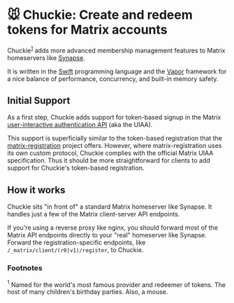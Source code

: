 # 🐭 Chuckie: Create and redeem tokens for Matrix accounts

Chuckie<sup>[1](#footnote1)</sup> adds more advanced membership management features to
Matrix homeservers like [Synapse](https://github.com/matrix-org/synapse).

It is written in the [Swift](https://www.swift.org/) programming language and
the [Vapor](https://vapor.codes/) framework for a nice balance of performance,
concurrency, and built-in memory safety.

## Initial Support
As a first step, Chuckie adds support for token-based signup in the Matrix
[user-interactive authentication API](https://matrix.org/docs/spec/client_server/r0.6.1#id184) (aka the UIAA).

This support is superficially similar to the token-based registration that the
[matrix-registration](https://github.com/ZerataX/matrix-registration) project offers.
However, where matrix-registration uses its own custom protocol, Chuckie complies with
the official Matrix UIAA specification.
Thus it should be more straightforward for clients to add support for Chuckie's
token-based registration.

## How it works
Chuckie sits "in front of" a standard Matrix homeserver like Synapse.
It handles just a few of the Matrix client-server API endpoints.

If you're using a reverse proxy like nginx, you should forward most of the Matrix
API endpoints directly to your "real" homeserver like Synapse.  Forward the
registration-specific endpoints, like `/_matrix/client/(r0|v1)/register`, to Chuckie.

### Footnotes
<a name="footnote1"><sup>1</sup></a> Named for the world's most famous provider
and redeemer of tokens.  The host of many children's birthday parties.  Also, a mouse.
